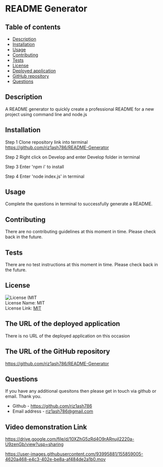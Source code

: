 # README Generator

## Table of contents

- [Description](#description)
- [Installation](#installation-instructions)
- [Usage](#usage-information)
- [Contributing](#contributing-guidelines)
- [Tests](#test-instructions)
- [License](#license)
- [Deployed application](#deployed-application)
- [GitHub repository](#github-repository)
- [Questions](#questions)

## Description

A README generator to quickly create a professional README for a new project using command line and node.js

## Installation

Step 1
Clone repository link into terminal
https://github.com/riz1ash786/README-Generator

Step 2
Right click on Develop and enter Develop folder in terminal

Step 3
Enter 'npm i' to install

Step 4
Enter 'node index.js' in terminal

## Usage

Complete the questions in terminal to successfully generate a README.

## Contributing

There are no contributing guidelines at this moment in time. Please check back in the future.

## Tests

There are no test instructions at this moment in time. Please check back in the future.

## License

![License (MIT](https://img.shields.io/badge/License-MIT_1.0-brightgreen.svg) <br />
License Name: MIT <br />
License Link: [MIT](https://opensource.org/licenses/MIT)

## The URL of the deployed application

There is no URL of the deployed application on this occasion

## The URL of the GitHub repository

https://github.com/riz1ash786/README-Generator

## Questions

If you have any additional quesitons then please get in touch via github or email. Thank you.

- Github - https://github.com/riz1ash786
- Email address - riz1ash786@gmail.com

## Video demonstration Link

https://drive.google.com/file/d/10XZhG5zRd4O9rARnujl2220a-U9zenGb/view?usp=sharing

https://user-images.githubusercontent.com/93995881/155859005-4620a468-e4c3-402e-be8a-af484de2a1b0.mov



